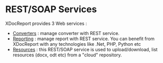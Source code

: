 # REST/SOAP Services #

XDocReport provides 3 Web services :

  * [Converters](RESTSOAPConverters.md) : manage converter with REST service.
  * [Reporting](RESTSOAPReporting.md) : manage report with REST service. You can benefit from XDocReport with any technologies like .Net, PHP, Python etc
  * [Resources](RESTSOAPResources.md) : this REST/SOAP service is used to upload/download, list resources (docx, odt etc) from a "cloud" repository.